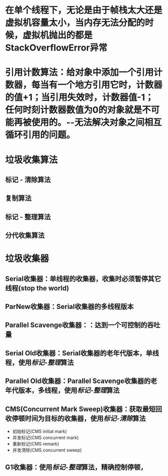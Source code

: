# 在单个线程下，无论是由于帧栈太大还是虚拟机容量太小，当内存无法分配的时候，虚拟机抛出的都是StackOverflowError异常

# 引用计数算法：给对象中添加一个引用计数器，每当有一个地方引用它时，计数器的值+1；当引用失效时，计数器值-1；任何时刻计数器数值为0的对象就是不可能再被使用的。--无法解决对象之间相互循环引用的问题。

# 垃圾收集算法
## 标记 - 清除算法
## 复制算法
## 标记 - 整理算法
## 分代收集算法

# 垃圾收集器
## Serial收集器：单线程的收集器，收集时必须暂停其它线程(stop the world)
## ParNew收集器：Serial收集器的多线程版本
## Parallel Scavenge收集器：：达到一个可控制的吞吐量
## Serial Old收集器：Serial收集器的老年代版本，单线程，使用*标记-整理*算法
## Parallel Old收集器：Parallel Scavenge收集器的老年代版本，多线程，使用*标记-整理*算法
## CMS(Concurrent Mark Sweep)收集器：获取最短回收停顿时间为目标的收集器，使用*标记-清除*算法
- 初始标记(CMS initial mark)
- 并发标记(CMS concurrent mark)
- 重新标记(CMS remark)
- 并发清除(CMS concurrent sweep)
## G1收集器：使用*标记-整理*算法，精确控制停顿，
